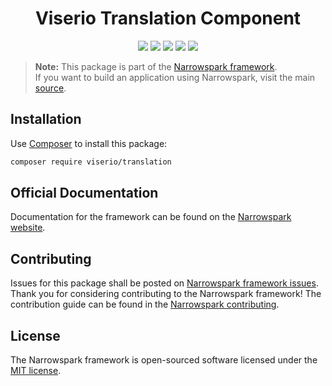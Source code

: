 <h1 align="center">Viserio Translation Component</h1>
<p align="center">
    <a href="https://github.com/narrowspark/framework/releases"><img src="https://img.shields.io/packagist/v/narrowspark/framework.svg?style=flat-square"></a>
    <a href="https://php.net/"><img src="https://img.shields.io/badge/php-%5E7.1.0-8892BF.svg?style=flat-square"></a>
    <a href="https://codecov.io/gh/narrowspark/framework"><img src="https://img.shields.io/codecov/c/github/narrowspark/framework/master.svg?style=flat-square"></a>
    <a href="https://gitter.im/narrowspark/framework"><img src="https://img.shields.io/gitter/room/nwjs/nw.js.svg?style=flat-square"></a>
    <a href="http://opensource.org/licenses/MIT"><img src="https://img.shields.io/badge/license-MIT-brightgreen.svg?style=flat-square"></a>
</p>



> **Note:** This package is part of the [Narrowspark framework](http://github.com/narrowspark/framework). <br> If you want to build an application using Narrowspark, visit the main [source](https://github.com/narrowspark/framework).

Installation
-------------

Use [Composer](https://getcomposer.org/) to install this package:

```sh
composer require viserio/translation
```

Official Documentation
-------------

Documentation for the framework can be found on the [Narrowspark website](http://narrowspark.com/docs).

Contributing
-------------
Issues for this package shall be posted on [Narrowspark framework issues](http://github.com/narrowspark/framework/issues). <br>
Thank you for considering contributing to the Narrowspark framework! The contribution guide can be found in the [Narrowspark contributing](https://github.com/narrowspark/framework/blob/master/CONTRIBUTING.md).

License
-------------

The Narrowspark framework is open-sourced software licensed under the [MIT license](http://opensource.org/licenses/MIT).
